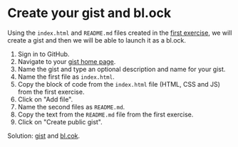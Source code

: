 # Create your gist and bl.ock

Using the `index.html` and `README.md` files created in the [first exercise](exercise.md), we will create a gist and then we will be able to launch it as a bl.ock. 

1. Sign in to GitHub.
2. Navigate to your [gist home page](https://gist.github.com/).
3. Name the gist and type an optional description and name for your gist.
4. Name the first file as `index.html`.
5. Copy the block of code from the `index.html` file (HTML, CSS and JS) from the first exercise.
6. Click on "Add file".
7. Name the second files as `README.md`.
8. Copy the text from the `README.md` file from the first exercise.
9. Click on "Create public gist".

Solution: [gist](https://gist.github.com/ramiroaznar/96c8154b310cad8534b6bf6438fc9b0b) and [bl.cok](https://bl.ocks.org/ramiroaznar/96c8154b310cad8534b6bf6438fc9b0b).

